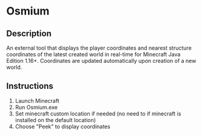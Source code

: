 # Osmium

## Description
An external tool that displays the player coordinates and nearest structure coordinates of the latest created world in real-time for Minecraft Java Edition 1.16+. 
Coordinates are updated automatically upon creation of a new world.

## Instructions
1. Launch Minecraft
2. Run Osmium.exe
3. Set minecraft custom location if needed (no need to if minecraft is installed on the default location)
4. Choose "Peek" to display coordinates
